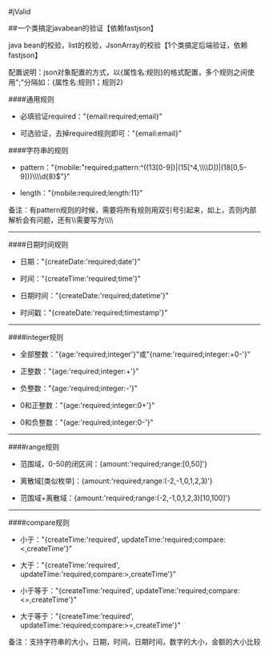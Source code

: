 #jValid

##一个类搞定javabean的验证【依赖fastjson】

java bean的校验，list<object>的校验，JsonArray的校验【1个类搞定后端验证，依赖fastjson】

配置说明：json对象配置的方式，以{属性名:规则}的格式配置，多个规则之间使用";"分隔如：{属性名:规则1；规则2}

####通用规则

* 必填验证required："{email:required;email}"

* 可选验证，去掉required规则即可："{email:email}"

####字符串的规则

* pattern："{mobile:\"required;pattern:\^((13[0-9])|(15[\^4,\\\\\\\\D])|(18[0,5-9]))\\\\\\\\d{8}$\"}"

* length："{mobile:required;length:11}"

备注：有pattern规则的时候，需要将所有规则用双引号引起来，如上，否则内部解析会有问题，还有\\\\需要写为\\\\\\\\

***

####日期时间规则

* 日期："{createDate:'required;date'}"

* 时间："{createTime:'required;time'}"

* 日期时间："{createDate:'required;datetime'}"

* 时间戳："{createDate:'required;timestamp'}"

***

####integer规则

* 全部整数："{age:'required;integer'}"或"{name:'required;integer:+0-'}"

* 正整数："{age:'required;integer:+'}"

* 负整数："{age:'required;integer:-'}"

* 0和正整数："{age:'required;integer:0+'}"

* 0和负整数："{age:'required;integer:0-'}"

***

####range规则

* 范围域，0-50的闭区间：{amount:'required;range:[0,50]'}

* 离散域[类似枚举]：{amount:'required;range:(-2,-1,0,1,2,3)'}

* 范围域+离散域：{amount:'required;range:(-2,-1,0,1,2,3)[10,100]'}

***

####compare规则

* 小于："{createTime:'required', updateTime:'required;compare:<,createTime'}"

* 大于："{createTime:'required', updateTime:'required;compare:>,createTime'}"

* 小于等于："{createTime:'required', updateTime:'required;compare:<=,createTime'}"

* 大于等于："{createTime:'required', updateTime:'required;compare:>=,createTime'}"

备注：支持字符串的大小，日期，时间，日期时间，数字的大小，金额的大小比较